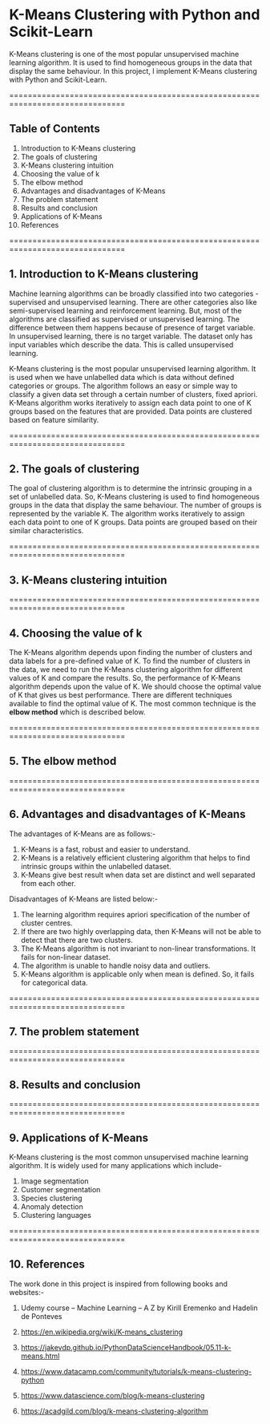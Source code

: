 # K-Means Clustering with Python and Scikit-Learn

K-Means clustering is one of the most popular unsupervised machine learning algorithm. It is used to find homogeneous groups in the data that display the same behaviour. In this project, I implement K-Means clustering with Python and Scikit-Learn.

===============================================================================

## Table of Contents

1.	Introduction to K-Means clustering
2.	The goals of clustering
3.	K-Means clustering intuition
4.	Choosing the value of k
5.	The elbow method
6.	Advantages and disadvantages of K-Means
7.	The problem statement
8.	Results and conclusion
9.	Applications of K-Means 
10.	References


===============================================================================


## 1. Introduction to K-Means clustering

Machine learning algorithms can be broadly classified into two categories - supervised and unsupervised learning. There are other categories also like semi-supervised learning and reinforcement learning. But, most of the algorithms are classified as supervised or unsupervised learning. The difference between them happens because of presence of target variable. In unsupervised learning, there is 
no target variable. The dataset only has input variables which describe the data. This is called unsupervised learning.


K-Means clustering is the most popular unsupervised learning algorithm. It is used when we have unlabelled data which is data without defined categories or groups. The algorithm follows an easy or simple way to classify a given data set through a certain number of clusters, fixed apriori. K-Means algorithm works iteratively to assign each data point to one of K groups based on the features that 
are provided. Data points are clustered based on feature similarity.


===============================================================================

## 2. The goals of clustering


The goal of clustering algorithm is to determine the intrinsic grouping in a set of unlabelled data. So, K-Means clustering is used 
to find homogeneous groups in the data that display the same behaviour. The number of groups is represented by the variable K. The algorithm works iteratively to assign each data point to one of K groups. Data points are grouped based on their similar characteristics.


===============================================================================


## 3. K-Means clustering intuition


===============================================================================


## 4. Choosing the value of k


The K-Means algorithm depends upon finding the number of clusters and data labels for a pre-defined value of K. To find the number of clusters in the data, we need to run the K-Means clustering algorithm for different values of K and compare the results. So, the performance of K-Means algorithm depends upon the value of K. We should choose the optimal value of K that gives us best performance. There are different techniques available to find the optimal value of K. The most common technique is the **elbow method** which is described below.


===============================================================================


## 5. The elbow method


===============================================================================


## 6. Advantages and disadvantages of K-Means


The advantages of K-Means are as follows:-

1.	K-Means is a fast, robust and easier to understand.
2.	K-Means is a relatively efficient clustering algorithm that helps to find intrinsic groups within the unlabelled dataset.
3.	K-Means give best result when data set are distinct and well separated from each other.


Disadvantages of K-Means are listed below:-

1.	The learning algorithm requires apriori specification of the number of cluster centres. 
2.	If there are two highly overlapping data, then K-Means will not be able to detect that there are two clusters.
3.	The K-Means algorithm is not invariant to non-linear transformations. It fails for non-linear dataset.
4.	The algorithm is unable to handle noisy data and outliers.
5.	K-Means algorithm is applicable only when mean is defined. So, it fails for categorical data. 


===============================================================================

## 7. The problem statement


===============================================================================

## 8. Results and conclusion


===============================================================================

## 9. Applications of K-Means 


K-Means clustering is the most common unsupervised machine learning algorithm. It is widely used for many applications which include-

1.	Image segmentation
2.	Customer segmentation
3.	Species clustering
4.	Anomaly detection
5.	Clustering languages


===============================================================================


## 10. References

The work done in this project is inspired from following books and websites:-

1.	Udemy course – Machine Learning – A Z by Kirill Eremenko and Hadelin de Ponteves

2.	https://en.wikipedia.org/wiki/K-means_clustering

3.	https://jakevdp.github.io/PythonDataScienceHandbook/05.11-k-means.html

4.	https://www.datacamp.com/community/tutorials/k-means-clustering-python

5.	https://www.datascience.com/blog/k-means-clustering

6.	https://acadgild.com/blog/k-means-clustering-algorithm


